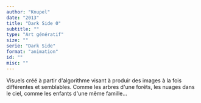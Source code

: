 ```yaml
---
author: "Knupel"
date: "2013"
title: "Dark Side 0"
subtitle: ""
type: "Art génératif"
size: ""
serie: "Dark Side"
format: "animation"
id: ""
misc: ""
---
```


Visuels créé à partir d'algorithme visant à produir des images à la fois différentes et semblables. Comme les arbres d'une forêts, les nuages dans le ciel, comme les enfants d'une même famille...